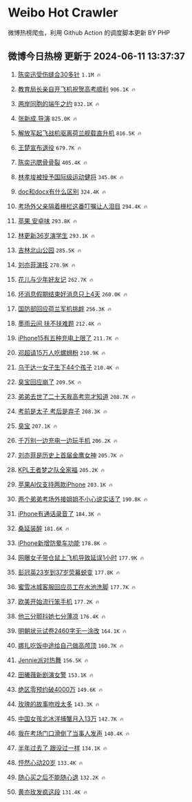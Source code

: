 # Weibo Hot Crawler 



微博热榜爬虫，利用 Github Action 的调度脚本更新 BY PHP 


## 微博今日热榜 更新于 2024-06-11 13:37:37 
1. [陈奕迅受伤缝合30多针](https://s.weibo.com/weibo?q=%E9%99%88%E5%A5%95%E8%BF%85%E5%8F%97%E4%BC%A4%E7%BC%9D%E5%90%8830%E5%A4%9A%E9%92%88&t=31&band_rank=1&Refer=top) `1.1M 🔥` 

1. [教育局长亲自开飞机祝贺高考顺利](https://s.weibo.com/weibo?q=%23%E6%95%99%E8%82%B2%E5%B1%80%E9%95%BF%E4%BA%B2%E8%87%AA%E5%BC%80%E9%A3%9E%E6%9C%BA%E7%A5%9D%E8%B4%BA%E9%AB%98%E8%80%83%E9%A1%BA%E5%88%A9%23&t=31&band_rank=2&Refer=top) `906.1K 🔥` 

1. [两岸同胞的端午之约](https://s.weibo.com/weibo?q=%23%E4%B8%A4%E5%B2%B8%E5%90%8C%E8%83%9E%E7%9A%84%E7%AB%AF%E5%8D%88%E4%B9%8B%E7%BA%A6%23&t=31&band_rank=3&Refer=top) `832.1K 🔥` 

1. [张新成 导演](https://s.weibo.com/weibo?q=%E5%BC%A0%E6%96%B0%E6%88%90%20%E5%AF%BC%E6%BC%94&t=31&band_rank=4&Refer=top) `825.0K 🔥` 

1. [解放军起飞战机驱离荷兰舰载直升机](https://s.weibo.com/weibo?q=%23%E8%A7%A3%E6%94%BE%E5%86%9B%E8%B5%B7%E9%A3%9E%E6%88%98%E6%9C%BA%E9%A9%B1%E7%A6%BB%E8%8D%B7%E5%85%B0%E8%88%B0%E8%BD%BD%E7%9B%B4%E5%8D%87%E6%9C%BA%23&t=31&band_rank=5&Refer=top) `816.5K 🔥` 

1. [王楚宣布退役](https://s.weibo.com/weibo?q=%23%E7%8E%8B%E6%A5%9A%E5%AE%A3%E5%B8%83%E9%80%80%E5%BD%B9%23&t=31&band_rank=6&Refer=top) `679.7K 🔥` 

1. [陈奕迅腮骨骨裂](https://s.weibo.com/weibo?q=%23%E9%99%88%E5%A5%95%E8%BF%85%E8%85%AE%E9%AA%A8%E9%AA%A8%E8%A3%82%23&t=31&band_rank=7&Refer=top) `405.4K 🔥` 

1. [林孝埈被授予国际级运动健将](https://s.weibo.com/weibo?q=%23%E6%9E%97%E5%AD%9D%E5%9F%88%E8%A2%AB%E6%8E%88%E4%BA%88%E5%9B%BD%E9%99%85%E7%BA%A7%E8%BF%90%E5%8A%A8%E5%81%A5%E5%B0%86%23&t=31&band_rank=8&Refer=top) `345.0K 🔥` 

1. [doc和docx有什么区别](https://s.weibo.com/weibo?q=doc%E5%92%8Cdocx%E6%9C%89%E4%BB%80%E4%B9%88%E5%8C%BA%E5%88%AB&t=31&band_rank=9&Refer=top) `324.4K 🔥` 

1. [考场外父亲隔着栅栏这番叮嘱让人泪目](https://s.weibo.com/weibo?q=%23%E8%80%83%E5%9C%BA%E5%A4%96%E7%88%B6%E4%BA%B2%E9%9A%94%E7%9D%80%E6%A0%85%E6%A0%8F%E8%BF%99%E7%95%AA%E5%8F%AE%E5%98%B1%E8%AE%A9%E4%BA%BA%E6%B3%AA%E7%9B%AE%23&t=31&band_rank=10&Refer=top) `294.4K 🔥` 

1. [苹果 安卓味](https://s.weibo.com/weibo?q=%E8%8B%B9%E6%9E%9C%20%E5%AE%89%E5%8D%93%E5%91%B3&t=31&band_rank=11&Refer=top) `293.8K 🔥` 

1. [林更新36岁演学生](https://s.weibo.com/weibo?q=%23%E6%9E%97%E6%9B%B4%E6%96%B036%E5%B2%81%E6%BC%94%E5%AD%A6%E7%94%9F%23&t=31&band_rank=12&Refer=top) `293.1K 🔥` 

1. [吉林北山公园](https://s.weibo.com/weibo?q=%E5%90%89%E6%9E%97%E5%8C%97%E5%B1%B1%E5%85%AC%E5%9B%AD&t=31&band_rank=13&Refer=top) `285.5K 🔥` 

1. [刘亦菲演技](https://s.weibo.com/weibo?q=%E5%88%98%E4%BA%A6%E8%8F%B2%E6%BC%94%E6%8A%80&t=31&band_rank=14&Refer=top) `278.9K 🔥` 

1. [花儿与少年好友记](https://s.weibo.com/weibo?q=%E8%8A%B1%E5%84%BF%E4%B8%8E%E5%B0%91%E5%B9%B4%E5%A5%BD%E5%8F%8B%E8%AE%B0&t=31&band_rank=15&Refer=top) `262.7K 🔥` 

1. [坏消息假期结束好消息只上4天](https://s.weibo.com/weibo?q=%23%E5%9D%8F%E6%B6%88%E6%81%AF%E5%81%87%E6%9C%9F%E7%BB%93%E6%9D%9F%E5%A5%BD%E6%B6%88%E6%81%AF%E5%8F%AA%E4%B8%8A4%E5%A4%A9%23&t=31&band_rank=16&Refer=top) `260.0K 🔥` 

1. [国防部回应荷兰军机挑衅](https://s.weibo.com/weibo?q=%23%E5%9B%BD%E9%98%B2%E9%83%A8%E5%9B%9E%E5%BA%94%E8%8D%B7%E5%85%B0%E5%86%9B%E6%9C%BA%E6%8C%91%E8%A1%85%23&t=31&band_rank=17&Refer=top) `256.3K 🔥` 

1. [墨雨云间 扶不扶难题](https://s.weibo.com/weibo?q=%E5%A2%A8%E9%9B%A8%E4%BA%91%E9%97%B4%20%E6%89%B6%E4%B8%8D%E6%89%B6%E9%9A%BE%E9%A2%98&t=31&band_rank=18&Refer=top) `212.4K 🔥` 

1. [iPhone15有五种充电上限了](https://s.weibo.com/weibo?q=%23iPhone15%E6%9C%89%E4%BA%94%E7%A7%8D%E5%85%85%E7%94%B5%E4%B8%8A%E9%99%90%E4%BA%86%23&t=31&band_rank=19&Refer=top) `211.7K 🔥` 

1. [邓超请15万人吃螺蛳粉](https://s.weibo.com/weibo?q=%23%E9%82%93%E8%B6%85%E8%AF%B715%E4%B8%87%E4%BA%BA%E5%90%83%E8%9E%BA%E8%9B%B3%E7%B2%89%23&t=31&band_rank=20&Refer=top) `210.9K 🔥` 

1. [乌干达一女子生下44个孩子](https://s.weibo.com/weibo?q=%23%E4%B9%8C%E5%B9%B2%E8%BE%BE%E4%B8%80%E5%A5%B3%E5%AD%90%E7%94%9F%E4%B8%8B44%E4%B8%AA%E5%AD%A9%E5%AD%90%23&t=31&band_rank=21&Refer=top) `210.4K 🔥` 

1. [臭宝回应崩了](https://s.weibo.com/weibo?q=%23%E8%87%AD%E5%AE%9D%E5%9B%9E%E5%BA%94%E5%B4%A9%E4%BA%86%23&t=31&band_rank=22&Refer=top) `209.5K 🔥` 

1. [弟弟去世了二十天我高考完才知道](https://s.weibo.com/weibo?q=%23%E5%BC%9F%E5%BC%9F%E5%8E%BB%E4%B8%96%E4%BA%86%E4%BA%8C%E5%8D%81%E5%A4%A9%E6%88%91%E9%AB%98%E8%80%83%E5%AE%8C%E6%89%8D%E7%9F%A5%E9%81%93%23&t=31&band_rank=23&Refer=top) `208.7K 🔥` 

1. [考前是太子 考后是弃子](https://s.weibo.com/weibo?q=%E8%80%83%E5%89%8D%E6%98%AF%E5%A4%AA%E5%AD%90%20%E8%80%83%E5%90%8E%E6%98%AF%E5%BC%83%E5%AD%90&t=31&band_rank=24&Refer=top) `208.3K 🔥` 

1. [臭宝](https://s.weibo.com/weibo?q=%23%E8%87%AD%E5%AE%9D%23&t=31&band_rank=25&Refer=top) `207.1K 🔥` 

1. [千万别一边充电一边玩手机](https://s.weibo.com/weibo?q=%23%E5%8D%83%E4%B8%87%E5%88%AB%E4%B8%80%E8%BE%B9%E5%85%85%E7%94%B5%E4%B8%80%E8%BE%B9%E7%8E%A9%E6%89%8B%E6%9C%BA%23&t=31&band_rank=26&Refer=top) `206.2K 🔥` 

1. [刘亦菲是历史上首届金鹰女神](https://s.weibo.com/weibo?q=%23%E5%88%98%E4%BA%A6%E8%8F%B2%E6%98%AF%E5%8E%86%E5%8F%B2%E4%B8%8A%E9%A6%96%E5%B1%8A%E9%87%91%E9%B9%B0%E5%A5%B3%E7%A5%9E%23&t=31&band_rank=27&Refer=top) `205.7K 🔥` 

1. [KPL王者梦之队全家福](https://s.weibo.com/weibo?q=%23KPL%E7%8E%8B%E8%80%85%E6%A2%A6%E4%B9%8B%E9%98%9F%E5%85%A8%E5%AE%B6%E7%A6%8F%23&t=31&band_rank=28&Refer=top) `205.2K 🔥` 

1. [苹果AI仅支持两款iPhone](https://s.weibo.com/weibo?q=%23%E8%8B%B9%E6%9E%9CAI%E4%BB%85%E6%94%AF%E6%8C%81%E4%B8%A4%E6%AC%BEiPhone%23&t=31&band_rank=29&Refer=top) `203.1K 🔥` 

1. [两个弟弟考场外接姐姐不小心说实话了](https://s.weibo.com/weibo?q=%23%E4%B8%A4%E4%B8%AA%E5%BC%9F%E5%BC%9F%E8%80%83%E5%9C%BA%E5%A4%96%E6%8E%A5%E5%A7%90%E5%A7%90%E4%B8%8D%E5%B0%8F%E5%BF%83%E8%AF%B4%E5%AE%9E%E8%AF%9D%E4%BA%86%23&t=31&band_rank=30&Refer=top) `190.8K 🔥` 

1. [iPhone有通话录音了](https://s.weibo.com/weibo?q=%23iPhone%E6%9C%89%E9%80%9A%E8%AF%9D%E5%BD%95%E9%9F%B3%E4%BA%86%23&t=31&band_rank=31&Refer=top) `184.3K 🔥` 

1. [桑延装醉](https://s.weibo.com/weibo?q=%E6%A1%91%E5%BB%B6%E8%A3%85%E9%86%89&t=31&band_rank=32&Refer=top) `181.6K 🔥` 

1. [iPhone新增防晕车功能](https://s.weibo.com/weibo?q=%23iPhone%E6%96%B0%E5%A2%9E%E9%98%B2%E6%99%95%E8%BD%A6%E5%8A%9F%E8%83%BD%23&t=31&band_rank=33&Refer=top) `178.8K 🔥` 

1. [网曝女子带仓鼠上飞机导致延误1小时](https://s.weibo.com/weibo?q=%23%E7%BD%91%E6%9B%9D%E5%A5%B3%E5%AD%90%E5%B8%A6%E4%BB%93%E9%BC%A0%E4%B8%8A%E9%A3%9E%E6%9C%BA%E5%AF%BC%E8%87%B4%E5%BB%B6%E8%AF%AF1%E5%B0%8F%E6%97%B6%23&t=31&band_rank=34&Refer=top) `177.9K 🔥` 

1. [彭冠英23岁到37岁荧幕蜕变](https://s.weibo.com/weibo?q=%23%E5%BD%AD%E5%86%A0%E8%8B%B123%E5%B2%81%E5%88%B037%E5%B2%81%E8%8D%A7%E5%B9%95%E8%9C%95%E5%8F%98%23&t=31&band_rank=35&Refer=top) `177.8K 🔥` 

1. [蜜雪冰城客服回应员工在水池洗脚](https://s.weibo.com/weibo?q=%23%E8%9C%9C%E9%9B%AA%E5%86%B0%E5%9F%8E%E5%AE%A2%E6%9C%8D%E5%9B%9E%E5%BA%94%E5%91%98%E5%B7%A5%E5%9C%A8%E6%B0%B4%E6%B1%A0%E6%B4%97%E8%84%9A%23&t=31&band_rank=36&Refer=top) `177.7K 🔥` 

1. [欧美开始流行笨手机](https://s.weibo.com/weibo?q=%23%E6%AC%A7%E7%BE%8E%E5%BC%80%E5%A7%8B%E6%B5%81%E8%A1%8C%E7%AC%A8%E6%89%8B%E6%9C%BA%23&t=31&band_rank=37&Refer=top) `177.2K 🔥` 

1. [他三分颤抖她七分薄凉](https://s.weibo.com/weibo?q=%23%E4%BB%96%E4%B8%89%E5%88%86%E9%A2%A4%E6%8A%96%E5%A5%B9%E4%B8%83%E5%88%86%E8%96%84%E5%87%89%23&t=31&band_rank=38&Refer=top) `176.4K 🔥` 

1. [明朝状元试卷2460字无一涂改](https://s.weibo.com/weibo?q=%23%E6%98%8E%E6%9C%9D%E7%8A%B6%E5%85%83%E8%AF%95%E5%8D%B72460%E5%AD%97%E6%97%A0%E4%B8%80%E6%B6%82%E6%94%B9%23&t=31&band_rank=39&Refer=top) `164.1K 🔥` 

1. [娜扎吃饭中途给自己做高颅顶](https://s.weibo.com/weibo?q=%E5%A8%9C%E6%89%8E%E5%90%83%E9%A5%AD%E4%B8%AD%E9%80%94%E7%BB%99%E8%87%AA%E5%B7%B1%E5%81%9A%E9%AB%98%E9%A2%85%E9%A1%B6&t=31&band_rank=40&Refer=top) `160.7K 🔥` 

1. [Jennie派对热舞](https://s.weibo.com/weibo?q=%23Jennie%E6%B4%BE%E5%AF%B9%E7%83%AD%E8%88%9E%23&t=31&band_rank=41&Refer=top) `156.5K 🔥` 

1. [田曦薇新剧演女警](https://s.weibo.com/weibo?q=%23%E7%94%B0%E6%9B%A6%E8%96%87%E6%96%B0%E5%89%A7%E6%BC%94%E5%A5%B3%E8%AD%A6%23&t=31&band_rank=42&Refer=top) `153.1K 🔥` 

1. [绝区零预约破4000万](https://s.weibo.com/weibo?q=%23%E7%BB%9D%E5%8C%BA%E9%9B%B6%E9%A2%84%E7%BA%A6%E7%A0%B44000%E4%B8%87%23&t=31&band_rank=43&Refer=top) `149.6K 🔥` 

1. [玫瑰的故事吻戏太多](https://s.weibo.com/weibo?q=%E7%8E%AB%E7%91%B0%E7%9A%84%E6%95%85%E4%BA%8B%E5%90%BB%E6%88%8F%E5%A4%AA%E5%A4%9A&t=31&band_rank=44&Refer=top) `143.3K 🔥` 

1. [中国女孩北冰洋捕蟹月入13万](https://s.weibo.com/weibo?q=%23%E4%B8%AD%E5%9B%BD%E5%A5%B3%E5%AD%A9%E5%8C%97%E5%86%B0%E6%B4%8B%E6%8D%95%E8%9F%B9%E6%9C%88%E5%85%A513%E4%B8%87%23&t=31&band_rank=45&Refer=top) `142.7K 🔥` 

1. [我在考场门口滑倒了当事人发声](https://s.weibo.com/weibo?q=%23%E6%88%91%E5%9C%A8%E8%80%83%E5%9C%BA%E9%97%A8%E5%8F%A3%E6%BB%91%E5%80%92%E4%BA%86%E5%BD%93%E4%BA%8B%E4%BA%BA%E5%8F%91%E5%A3%B0%23&t=31&band_rank=46&Refer=top) `140.4K 🔥` 

1. [半年过去了 跟没过一样](https://s.weibo.com/weibo?q=%E5%8D%8A%E5%B9%B4%E8%BF%87%E5%8E%BB%E4%BA%86%20%E8%B7%9F%E6%B2%A1%E8%BF%87%E4%B8%80%E6%A0%B7&t=31&band_rank=47&Refer=top) `134.1K 🔥` 

1. [怦然心动20岁](https://s.weibo.com/weibo?q=%E6%80%A6%E7%84%B6%E5%BF%83%E5%8A%A820%E5%B2%81&t=31&band_rank=48&Refer=top) `133.4K 🔥` 

1. [随心买之后不能随心退](https://s.weibo.com/weibo?q=%23%E9%9A%8F%E5%BF%83%E4%B9%B0%E4%B9%8B%E5%90%8E%E4%B8%8D%E8%83%BD%E9%9A%8F%E5%BF%83%E9%80%80%23&t=31&band_rank=49&Refer=top) `132.2K 🔥` 

1. [黄亦玫发疯这段](https://s.weibo.com/weibo?q=%23%E9%BB%84%E4%BA%A6%E7%8E%AB%E5%8F%91%E7%96%AF%E8%BF%99%E6%AE%B5%23&t=31&band_rank=50&Refer=top) `131.4K 🔥` 


